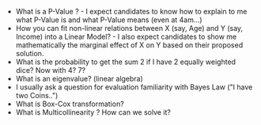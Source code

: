 * What is a P-Value ? - I expect candidates to know how to explain to me what P-Value is and what P-Value means (even at 4am...)
* How you can fit non-linear relations between X (say, Age) and Y (say, Income) into a Linear Model? - I also expect candidates to show me mathematically the marginal effect of X on Y based on their proposed solution.
* What is the probability to get the sum 2 if I have 2 equally weighted dice? Now with 4? 7?
* What is an eigenvalue? (linear algebra)
* I usually ask a question for evaluation familiarity with Bayes Law ("I have two Coins..")
* What is Box-Cox transformation?
* What is Multicollinearity ? How can we solve it?
